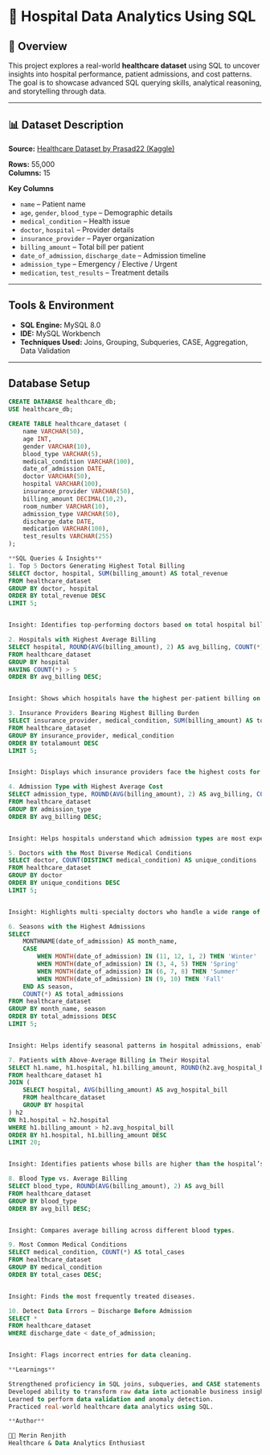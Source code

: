 # 🏥 Hospital Data Analytics Using SQL

## 📘 Overview
This project explores a real-world **healthcare dataset** using SQL to uncover insights into hospital performance, patient admissions, and cost patterns.  
The goal is to showcase advanced SQL querying skills, analytical reasoning, and storytelling through data.

---

## 📊 Dataset Description
**Source:** [Healthcare Dataset by Prasad22 (Kaggle)](https://www.kaggle.com/datasets/prasad22/healthcare-dataset)

**Rows:** 55,000  
**Columns:** 15  

**Key Columns**
- `name` – Patient name  
- `age`, `gender`, `blood_type` – Demographic details  
- `medical_condition` – Health issue  
- `doctor`, `hospital` – Provider details  
- `insurance_provider` – Payer organization  
- `billing_amount` – Total bill per patient  
- `date_of_admission`, `discharge_date` – Admission timeline  
- `admission_type` – Emergency / Elective / Urgent  
- `medication`, `test_results` – Treatment details  

---

## Tools & Environment
- **SQL Engine:** MySQL 8.0  
- **IDE:** MySQL Workbench  
- **Techniques Used:** Joins, Grouping, Subqueries, CASE, Aggregation, Data Validation  

---

## Database Setup
```sql
CREATE DATABASE healthcare_db;
USE healthcare_db;

CREATE TABLE healthcare_dataset (
    name VARCHAR(50),
    age INT,
    gender VARCHAR(10),
    blood_type VARCHAR(5),
    medical_condition VARCHAR(100),
    date_of_admission DATE,
    doctor VARCHAR(50),
    hospital VARCHAR(100),
    insurance_provider VARCHAR(50),
    billing_amount DECIMAL(10,2),
    room_number VARCHAR(10),
    admission_type VARCHAR(50),
    discharge_date DATE,
    medication VARCHAR(100),
    test_results VARCHAR(255)
);

**SQL Queries & Insights**
1. Top 5 Doctors Generating Highest Total Billing
SELECT doctor, hospital, SUM(billing_amount) AS total_revenue
FROM healthcare_dataset
GROUP BY doctor, hospital
ORDER BY total_revenue DESC
LIMIT 5;


Insight: Identifies top-performing doctors based on total hospital billing.

2. Hospitals with Highest Average Billing
SELECT hospital, ROUND(AVG(billing_amount), 2) AS avg_billing, COUNT(*) AS total_patients
FROM healthcare_dataset
GROUP BY hospital
HAVING COUNT(*) > 5
ORDER BY avg_billing DESC;


Insight: Shows which hospitals have the highest per-patient billing on average.

3. Insurance Providers Bearing Highest Billing Burden
SELECT insurance_provider, medical_condition, SUM(billing_amount) AS totalamount
FROM healthcare_dataset
GROUP BY insurance_provider, medical_condition
ORDER BY totalamount DESC
LIMIT 5;


Insight: Displays which insurance providers face the highest costs for specific diseases.

4. Admission Type with Highest Average Cost
SELECT admission_type, ROUND(AVG(billing_amount), 2) AS avg_billing, COUNT(*) AS total_cases
FROM healthcare_dataset
GROUP BY admission_type
ORDER BY avg_billing DESC;


Insight: Helps hospitals understand which admission types are most expensive.

5. Doctors with the Most Diverse Medical Conditions
SELECT doctor, COUNT(DISTINCT medical_condition) AS unique_conditions
FROM healthcare_dataset
GROUP BY doctor
ORDER BY unique_conditions DESC
LIMIT 5;


Insight: Highlights multi-specialty doctors who handle a wide range of cases.

6. Seasons with the Highest Admissions
SELECT 
    MONTHNAME(date_of_admission) AS month_name,
    CASE 
        WHEN MONTH(date_of_admission) IN (11, 12, 1, 2) THEN 'Winter'
        WHEN MONTH(date_of_admission) IN (3, 4, 5) THEN 'Spring'
        WHEN MONTH(date_of_admission) IN (6, 7, 8) THEN 'Summer'
        WHEN MONTH(date_of_admission) IN (9, 10) THEN 'Fall'
    END AS season,
    COUNT(*) AS total_admissions
FROM healthcare_dataset
GROUP BY month_name, season
ORDER BY total_admissions DESC
LIMIT 5;


Insight: Helps identify seasonal patterns in hospital admissions, enabling hospitals to plan resources and staffing based on patient inflow trends throughout the year.

7. Patients with Above-Average Billing in Their Hospital
SELECT h1.name, h1.hospital, h1.billing_amount, ROUND(h2.avg_hospital_bill, 2) AS avg_hospital_bill
FROM healthcare_dataset h1
JOIN (
    SELECT hospital, AVG(billing_amount) AS avg_hospital_bill
    FROM healthcare_dataset
    GROUP BY hospital
) h2
ON h1.hospital = h2.hospital
WHERE h1.billing_amount > h2.avg_hospital_bill
ORDER BY h1.hospital, h1.billing_amount DESC
LIMIT 20;


Insight: Identifies patients whose bills are higher than the hospital’s average — potential high-cost outliers.

8. Blood Type vs. Average Billing
SELECT blood_type, ROUND(AVG(billing_amount), 2) AS avg_bill
FROM healthcare_dataset
GROUP BY blood_type
ORDER BY avg_bill DESC;


Insight: Compares average billing across different blood types.

9. Most Common Medical Conditions
SELECT medical_condition, COUNT(*) AS total_cases
FROM healthcare_dataset
GROUP BY medical_condition
ORDER BY total_cases DESC;


Insight: Finds the most frequently treated diseases.

10. Detect Data Errors — Discharge Before Admission
SELECT * 
FROM healthcare_dataset
WHERE discharge_date < date_of_admission;


Insight: Flags incorrect entries for data cleaning.

**Learnings**

Strengthened proficiency in SQL joins, subqueries, and CASE statements.
Developed ability to transform raw data into actionable business insights.
Learned to perform data validation and anomaly detection.
Practiced real-world healthcare data analytics using SQL.

**Author**

👩‍💻 Merin Renjith
Healthcare & Data Analytics Enthusiast
